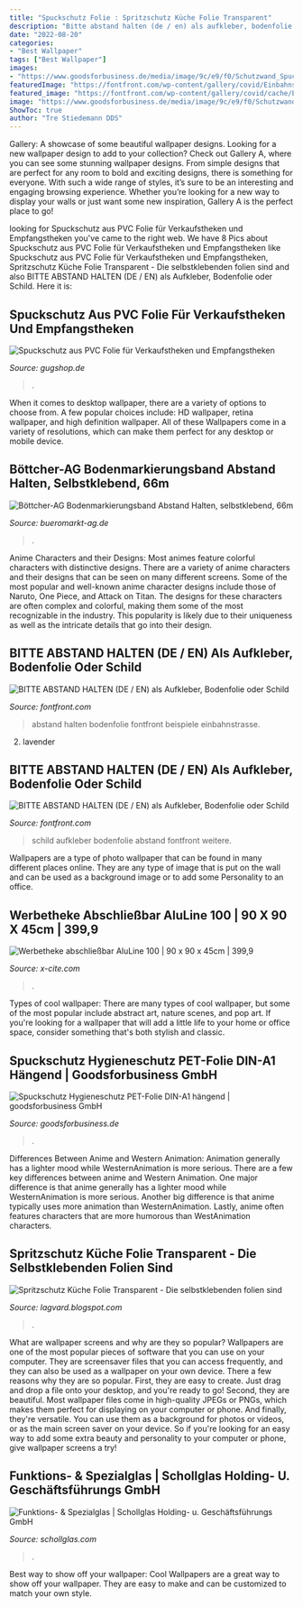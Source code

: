 ```yaml
---
title: "Spuckschutz Folie : Spritzschutz Küche Folie Transparent"
description: "Bitte abstand halten (de / en) als aufkleber, bodenfolie oder schild"
date: "2022-08-20"
categories:
- "Best Wallpaper"
tags: ["Best Wallpaper"]
images:
- "https://www.goodsforbusiness.de/media/image/9c/e9/f0/Schutzwand_Spuckschutz_03_m.jpg"
featuredImage: "https://fontfront.com/wp-content/gallery/covid/Einbahnstrasse.jpg"
featured_image: "https://fontfront.com/wp-content/gallery/covid/cache/Einbahnstrasse.jpg-nggid03810-ngg0dyn-450x300x100-00f0w010c011r110f110r010t010.jpg"
image: "https://www.goodsforbusiness.de/media/image/9c/e9/f0/Schutzwand_Spuckschutz_03_m.jpg"
ShowToc: true
author: "Tre Stiedemann DDS"
---
```



Gallery: A showcase of some beautiful wallpaper designs.
Looking for a new wallpaper design to add to your collection? Check out Gallery A, where you can see some stunning wallpaper designs. From simple designs that are perfect for any room to bold and exciting designs, there is something for everyone. With such a wide range of styles, it’s sure to be an interesting and engaging browsing experience. Whether you’re looking for a new way to display your walls or just want some new inspiration, Gallery A is the perfect place to go!
		
		
		
		
		
		
		
	

		
looking for Spuckschutz aus PVC Folie für Verkaufstheken und Empfangstheken you've came to the right web. We have 8 Pics about Spuckschutz aus PVC Folie für Verkaufstheken und Empfangstheken like Spuckschutz aus PVC Folie für Verkaufstheken und Empfangstheken, Spritzschutz Küche Folie Transparent - Die selbstklebenden folien sind and also BITTE ABSTAND HALTEN (DE / EN) als Aufkleber, Bodenfolie oder Schild. Here it is:
		
    
## Spuckschutz Aus PVC Folie Für Verkaufstheken Und Empfangstheken

<img loading=lazy src="https://gugshop.de/images/product_images/popup_images/2-kanalkederschiene-slim-gerade-003-_1364_4_1365_3.jpg" onerror="this.onerror=null;this.src='https://tse4.mm.bing.net/th?id=OIP.xfQvV-MdBw7r-dBed5yikgHaHa&amp;pid=15.1';" alt="Spuckschutz aus PVC Folie für Verkaufstheken und Empfangstheken">

_Source: gugshop.de_

>. 

	

When it comes to desktop wallpaper, there are a variety of options to choose from. A few popular choices include: HD wallpaper, retina wallpaper, and high definition wallpaper. All of these Wallpapers come in a variety of resolutions, which can make them perfect for any desktop or mobile device. 

    
## Böttcher-AG Bodenmarkierungsband Abstand Halten, Selbstklebend, 66m

<img loading=lazy src="https://cdn.bueromarkt-ag.de/product/9f9db33bcbc309766e27fdf6dd0e124beb97a07f-bodenmarkierungsband_boettcher-ag_abstand_halten.jpg" onerror="this.onerror=null;this.src='https://tse3.mm.bing.net/th?id=OIP.qRMbFHcGeaUmeS8UvMUNqgHaHa&amp;pid=15.1';" alt="Böttcher-AG Bodenmarkierungsband Abstand Halten, selbstklebend, 66m">

_Source: bueromarkt-ag.de_

>. 

	

Anime Characters and their Designs: Most animes feature colorful characters with distinctive designs.
There are a variety of anime characters and their designs that can be seen on many different screens. Some of the most popular and well-known anime character designs include those of Naruto, One Piece, and Attack on Titan. The designs for these characters are often complex and colorful, making them some of the most recognizable in the industry. This popularity is likely due to their uniqueness as well as the intricate details that go into their design.

    
## BITTE ABSTAND HALTEN (DE / EN) Als Aufkleber, Bodenfolie Oder Schild

<img loading=lazy src="https://fontfront.com/wp-content/gallery/covid/Einbahnstrasse.jpg" onerror="this.onerror=null;this.src='https://tse2.mm.bing.net/th?id=OIP.FNCtR-4mWzdDph52N4XwZgHaE8&amp;pid=15.1';" alt="BITTE ABSTAND HALTEN (DE / EN) als Aufkleber, Bodenfolie oder Schild">

_Source: fontfront.com_

>abstand halten bodenfolie fontfront beispiele einbahnstrasse. 

	

2. lavender 

    
## BITTE ABSTAND HALTEN (DE / EN) Als Aufkleber, Bodenfolie Oder Schild

<img loading=lazy src="https://fontfront.com/wp-content/gallery/covid/cache/Einbahnstrasse.jpg-nggid03810-ngg0dyn-450x300x100-00f0w010c011r110f110r010t010.jpg" onerror="this.onerror=null;this.src='https://tse1.mm.bing.net/th?id=OIP.WTsHslaNv5AxL-iUXLsHqwAAAA&amp;pid=15.1';" alt="BITTE ABSTAND HALTEN (DE / EN) als Aufkleber, Bodenfolie oder Schild">

_Source: fontfront.com_

>schild aufkleber bodenfolie abstand fontfront weitere. 

	



Wallpapers are a type of photo wallpaper that can be found in many different places online. They are any type of image that is put on the wall and can be used as a background image or to add some Personality to an office.

    
## Werbetheke Abschließbar AluLine 100 | 90 X 90 X 45cm | 399,9

<img loading=lazy src="https://www.x-cite.com/images/products/werbetheken-promotiontheken/aluline/werbetheke-aluline-100-und-transporttasche/werbetheke-aluline-100-und-transporttasche-2.jpg" onerror="this.onerror=null;this.src='https://tse2.mm.bing.net/th?id=OIP.WlL1Aj5xOueG_5PJ7QlIWwHaHa&amp;pid=15.1';" alt="Werbetheke abschließbar AluLine 100 | 90 x 90 x 45cm | 399,9">

_Source: x-cite.com_

>. 

	

Types of cool wallpaper:
There are many types of cool wallpaper, but some of the most popular include abstract art, nature scenes, and pop art. If you're looking for a wallpaper that will add a little life to your home or office space, consider something that's both stylish and classic.

    
## Spuckschutz Hygieneschutz PET-Folie DIN-A1 Hängend | Goodsforbusiness GmbH

<img loading=lazy src="https://www.goodsforbusiness.de/media/image/9c/e9/f0/Schutzwand_Spuckschutz_03_m.jpg" onerror="this.onerror=null;this.src='https://tse1.mm.bing.net/th?id=OIP.OgA2bb5RUsHT3baLI8mMmgHaGZ&amp;pid=15.1';" alt="Spuckschutz Hygieneschutz PET-Folie DIN-A1 hängend | goodsforbusiness GmbH">

_Source: goodsforbusiness.de_

>. 

	

Differences Between Anime and Western Animation: Animation generally has a lighter mood while WesternAnimation is more serious.
There are a few key differences between anime and Western Animation. One major difference is that anime generally has a lighter mood while WesternAnimation is more serious. Another big difference is that anime typically uses more animation than WesternAnimation. Lastly, anime often features characters that are more humorous than WestAnimation characters.

    
## Spritzschutz Küche Folie Transparent - Die Selbstklebenden Folien Sind

<img loading=lazy src="https://lh5.googleusercontent.com/proxy/1ZnAACvbhFYpIufDtfwV5diwlaqAx2j1mo4yPswmsRhNyXlee6lf9LNZq_NvPamaWXYktyd4mLLEdRHtbXj5ZifJrXlrM8f57GuVXE6cVVUo=s0-d" onerror="this.onerror=null;this.src='https://tse2.mm.bing.net/th?id=OIP.kESF6hij73wgjHS9zi6EgAHaFj&amp;pid=15.1';" alt="Spritzschutz Küche Folie Transparent - Die selbstklebenden folien sind">

_Source: lagvard.blogspot.com_

>. 

	

What are wallpaper screens and why are they so popular?
Wallpapers are one of the most popular pieces of software that you can use on your computer. They are screensaver files that you can access frequently, and they can also be used as a wallpaper on your own device. There a few reasons why they are so popular. First, they are easy to create. Just drag and drop a file onto your desktop, and you're ready to go! Second, they are beautiful. Most wallpaper files come in high-quality JPEGs or PNGs, which makes them perfect for displaying on your computer or phone. And finally, they're versatile. You can use them as a background for photos or videos, or as the main screen saver on your device. So if you're looking for an easy way to add some extra beauty and personality to your computer or phone, give wallpaper screens a try!

    
## Funktions- &amp; Spezialglas | Schollglas Holding- U. Geschäftsführungs GmbH

<img loading=lazy src="https://www.schollglas.com/fileadmin/user_upload/Schollglas/Grafiken/Teaserbox/Produkte/180427-Teaserboxen-Gewichtsreduziertes_Glas-Sicherheitsglas.jpg" onerror="this.onerror=null;this.src='https://tse3.mm.bing.net/th?id=OIP.KosZe-SgAaaWnSHut939WQHaHa&amp;pid=15.1';" alt="Funktions- &amp; Spezialglas | Schollglas Holding- u. Geschäftsführungs GmbH">

_Source: schollglas.com_

>. 

	

Best way to show off your wallpaper:
Cool Wallpapers are a great way to show off your wallpaper. They are easy to make and can be customized to match your own style.

